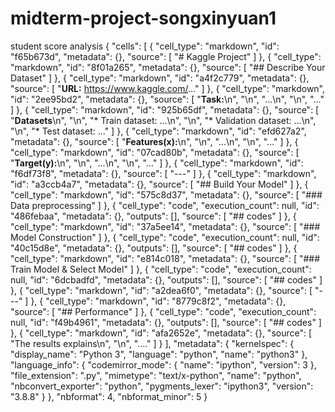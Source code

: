 # midterm-project-songxinyuan1
student score analysis
{
 "cells": [
  {
   "cell_type": "markdown",
   "id": "f65b673d",
   "metadata": {},
   "source": [
    "# Kaggle Project"
   ]
  },
  {
   "cell_type": "markdown",
   "id": "8f01a265",
   "metadata": {},
   "source": [
    "## Describe Your Dataset"
   ]
  },
  {
   "cell_type": "markdown",
   "id": "a4f2c779",
   "metadata": {},
   "source": [
    "**URL:** https://www.kaggle.com/..."
   ]
  },
  {
   "cell_type": "markdown",
   "id": "2ee95bd2",
   "metadata": {},
   "source": [
    "**Task:**\n",
    "\n",
    "...\n",
    "\n",
    "..."
   ]
  },
  {
   "cell_type": "markdown",
   "id": "925b65df",
   "metadata": {},
   "source": [
    "**Datasets**\n",
    "\n",
    "* Train dataset: ...\n",
    "\n",
    "* Validation dataset: ...\n",
    "\n",
    "* Test dataset: ..."
   ]
  },
  {
   "cell_type": "markdown",
   "id": "efd627a2",
   "metadata": {},
   "source": [
    "**Features(x):**\n",
    "\n",
    "...\n",
    "\n",
    "..."
   ]
  },
  {
   "cell_type": "markdown",
   "id": "07cad80b",
   "metadata": {},
   "source": [
    "**Target(y):**\n",
    "\n",
    "...\n",
    "\n",
    "..."
   ]
  },
  {
   "cell_type": "markdown",
   "id": "f6df73f8",
   "metadata": {},
   "source": [
    "---"
   ]
  },
  {
   "cell_type": "markdown",
   "id": "a3ccb4a7",
   "metadata": {},
   "source": [
    "## Build Your Model"
   ]
  },
  {
   "cell_type": "markdown",
   "id": "575c8d37",
   "metadata": {},
   "source": [
    "### Data preprocessing"
   ]
  },
  {
   "cell_type": "code",
   "execution_count": null,
   "id": "486febaa",
   "metadata": {},
   "outputs": [],
   "source": [
    "## codes"
   ]
  },
  {
   "cell_type": "markdown",
   "id": "37a5ee14",
   "metadata": {},
   "source": [
    "### Model Construction"
   ]
  },
  {
   "cell_type": "code",
   "execution_count": null,
   "id": "40c15d8e",
   "metadata": {},
   "outputs": [],
   "source": [
    "## codes"
   ]
  },
  {
   "cell_type": "markdown",
   "id": "e814c018",
   "metadata": {},
   "source": [
    "### Train Model & Select Model"
   ]
  },
  {
   "cell_type": "code",
   "execution_count": null,
   "id": "6dcbadfd",
   "metadata": {},
   "outputs": [],
   "source": [
    "## codes"
   ]
  },
  {
   "cell_type": "markdown",
   "id": "a2dea6f0",
   "metadata": {},
   "source": [
    "---"
   ]
  },
  {
   "cell_type": "markdown",
   "id": "8779c8f2",
   "metadata": {},
   "source": [
    "## Performance"
   ]
  },
  {
   "cell_type": "code",
   "execution_count": null,
   "id": "f49b4961",
   "metadata": {},
   "outputs": [],
   "source": [
    "## codes"
   ]
  },
  {
   "cell_type": "markdown",
   "id": "afa2652e",
   "metadata": {},
   "source": [
    "The results explains\n",
    "\n",
    "...."
   ]
  }
 ],
 "metadata": {
  "kernelspec": {
   "display_name": "Python 3",
   "language": "python",
   "name": "python3"
  },
  "language_info": {
   "codemirror_mode": {
    "name": "ipython",
    "version": 3
   },
   "file_extension": ".py",
   "mimetype": "text/x-python",
   "name": "python",
   "nbconvert_exporter": "python",
   "pygments_lexer": "ipython3",
   "version": "3.8.8"
  }
 },
 "nbformat": 4,
 "nbformat_minor": 5
}
